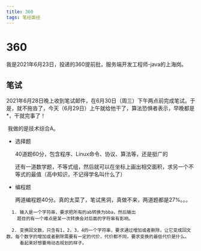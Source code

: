 ```yaml
---
title: 360
tags: 笔经面经
---
```


# 360

​	我是2021年6月23日，投递的360提前批，服务端开发工程师-java的上海岗。

## 笔试

​	2021年6月28日晚上收到笔试邮件，在6月30日（周三）下午两点前完成笔试。于是，就不拖沓了，今天（6月29日）上午就给他干了，算法恐惧者表示，早晚都是*，干就完事了！

​	我做的是技术综合A。

- 选择题

  40道题60分，包含程序、Linux命令、协议、算法等，还是挺广的

  还有一道数学题，不等式组，然后就可以在坐标上画出相交面积，求另一个不等式的最值（高中知识，不记得学名叫什么了）

- 编程题

  两道编程题40分。真的太菜了，笔试黑洞，真做不来，两道题都是27%。。。
```
  1. 输入是一个字符串，要求把所有的ab转换为bba，然后输出
    题目的有一个难点是某一次转换会对后面的字符串有影响。
  
  2. 变换回文数，只含有1，2，3，4的一个字符串，要求通过增加或者删除，让它变成回文数。每个数字的增加或者删除需要有一定的代价，代价都不同，要求变换的最低代价是什么。
     看起来好想要用动态规划的样子。
```
